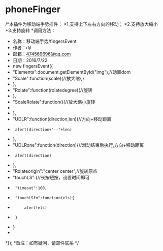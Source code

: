 # phoneFinger
/*本插件为移动端手势插件：
 *1.支持上下左右方向的移动；
 *2.支持放大缩小
 *3.支持旋转
 *调用方法：
 * 名称：移动端手势/fingersEvent
 * 作者：djl
 * 邮箱：474569696@qq.com
 * 日期：2016/7/22
 * new fingersEvent({
 *	"Elements":document.getElementById("img"),//动画dom
 *	"Scale":function(scale){//放大缩小
 *	},
 *	"Rolate":function(rolatedegree){//旋转
 *	},
 *	"ScaleRolate":function(){//放大缩小旋转
 *				
 *	},
 *	"UDLR":function(direction,len){//方向+移动距离
 *		alert(direction+"--"+len)
 *	},
 * "UDLRone":function(direction){//滑动结束后执行,方向+移动距离
 *		alert(direction)
 *	},
 *	"Rolateorigin":"center center",//旋转原点
 *	"touchLS":{//长按短按，设置时间即可
 *		"timeout":100,
 *		"touchLSfn":function(els){
 *			alert(els)
 *		}
 *	}
 *
 *});
 *备注：如有疑问，请邮件联系
 */

